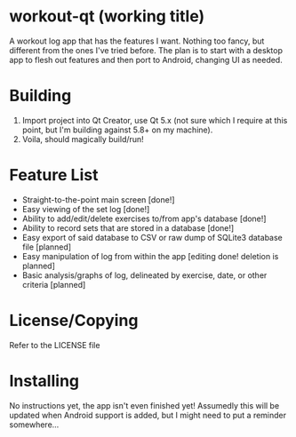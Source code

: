 # workout-qt (working title)
A workout log app that has the features I want. Nothing too fancy, but different from the ones I've tried before.
The plan is to start with a desktop app to flesh out features and then port to Android, changing UI as needed.

# Building
1. Import project into Qt Creator, use Qt 5.x (not sure which I require at this point, but I'm building against 5.8+ on my machine).
2. Voila, should magically build/run!

# Feature List
* Straight-to-the-point main screen [done!]
* Easy viewing of the set log [done!]
* Ability to add/edit/delete exercises to/from app's database [done!]
* Ability to record sets that are stored in a database [done!]
* Easy export of said database to CSV or raw dump of SQLite3 database file [planned]
* Easy manipulation of log from within the app [editing done! deletion is planned]
* Basic analysis/graphs of log, delineated by exercise, date, or other criteria [planned]

# License/Copying
Refer to the LICENSE file

# Installing
No instructions yet, the app isn't even finished yet! Assumedly this will be updated when Android support is added,
but I might need to put a reminder somewhere...
